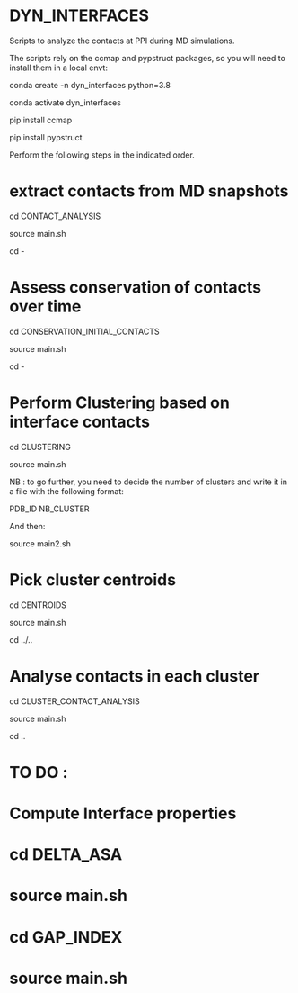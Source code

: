 # DYN_INTERFACES
Scripts to analyze the contacts at PPI during MD simulations.

The scripts rely on the ccmap and pypstruct packages, so you will need to install them in a local envt: 

conda create -n dyn_interfaces python=3.8

conda activate dyn_interfaces

pip install ccmap

pip install pypstruct


Perform the following steps in the indicated order.

# extract contacts from MD snapshots
cd CONTACT_ANALYSIS

source main.sh

cd -

# Assess conservation of contacts over time 
cd CONSERVATION_INITIAL_CONTACTS

source main.sh

cd -

# Perform Clustering based on interface contacts
cd CLUSTERING

source main.sh


NB : to go further, you need to decide the number of clusters and write it in a file with the following format:

PDB_ID NB_CLUSTER


And then:

source main2.sh

# Pick cluster centroids 
cd CENTROIDS

source main.sh

cd ../..

# Analyse contacts in each cluster 

cd CLUSTER_CONTACT_ANALYSIS

source main.sh

cd ..




# TO DO :

# Compute Interface properties
# cd DELTA_ASA

# source main.sh 

# cd GAP_INDEX

# source main.sh
